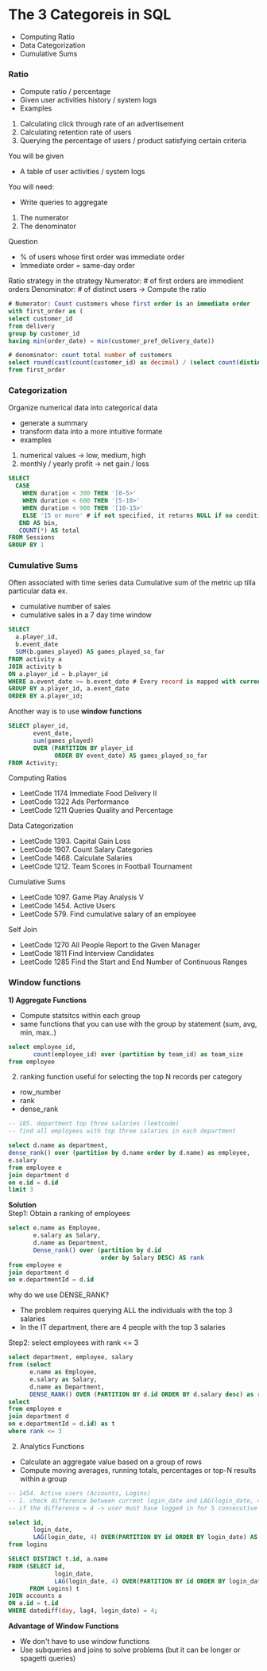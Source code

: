 # The 3 Categoreis in SQL 
- Computing Ratio
- Data Categorization
- Cumulative Sums

### Ratio 
- Compute ratio / percentage
- Given user activities history / system logs
- Examples
1) Calculating click through rate of an advertisement
2) Calculating retention rate of users
3) Querying the percentage of users / product satisfying certain criteria

You will be given
- A table of user activities / system logs

You will need:
- Write queries to aggregate
1) The numerator
2) The denominator

Question 
- % of users whose first order was immediate order
- Immediate order = same-day order

Ratio strategy in the strategy 
Numerator: # of first orders are immedient orders
Denominator: # of distinct users
-> Compute the ratio

```sql
# Numerator: Count customers whose first order is an immediate order
with first_order as (
select customer_id
from delivery
group by customer_id
having min(order_date) = min(customer_pref_delivery_date))

# denominator: count total number of customers
select round(cast(count(customer_id) as decimal) / (select count(distinct customer_id) from delivery) *100,2) as immediate_percentage
from first_order
```

### Categorization
Organize numerical data into categorical data
- generate a summary
- transform data into a more intuitive formate
- examples
1) numerical values -> low, medium, high
2) monthly / yearly profit -> net gain / loss

```sql
SELECT 
  CASE 
    WHEN duration < 300 THEN '[0-5>'
    WHEN duration < 600 THEN '[5-10>'
    WHEN duration < 900 THEN '[10-15>'
    ELSE '15 or more' # if not specified, it returns NULL if no condition satisfies
   END AS bin, 
   COUNT(*) AS total
FROM Sessions
GROUP BY 1
```

### Cumulative Sums
Often associated with time series data
Cumulative sum of the metric up tilla particular data
ex. 
- cumulative number of sales
- cumulative sales in a 7 day time window
```sql
SELECT 
  a.player_id, 
  b.event_date
  SUM(b.games_played) AS games_played_so_far
FROM activity a
JOIN activity b
ON a.player_id = b.player_id
WHERE a.event_date >= b.event_date # Every record is mapped with current and all previous records
GROUP BY a.player_id, a.event_date
ORDER BY a.player_id;
```

Another way is to use **window functions**
```sql
SELECT player_id, 
       event_date, 
       sum(games_played)
       OVER (PARTITION BY player_id
             ORDER BY event_date) AS games_played_so_far
FROM Activity;
```

Computing Ratios
- LeetCode 1174 Immediate Food Delivery II
- LeetCode 1322 Ads Performance
- LeetCode 1211 Queries Quality and Percentage

Data Categorization
- LeetCode 1393. Capital Gain Loss
- LeetCode 1907. Count Salary Categories
- LeetCode 1468. Calculate Salaries
- LeetCode 1212. Team Scores in Football Tournament

Cumulative Sums
- LeetCode 1097. Game Play Analysis V
- LeetCode 1454. Active Users
- LeetCode 579. Find cumulative salary of an employee

Self Join
- LeetCode 1270 All People Report to the Given Manager
- LeetCode 1811 Find Interview Candidates
- LeetCode 1285 Find the Start and End Number of Continuous Ranges


### Window functions 
**1) Aggregate Functions**
- Compute statsitcs within each group
- same functions that you can use with the group by statement (sum, avg, min, max..)
```sql
select employee_id, 
       count(employee_id) over (partition by team_id) as team_size
from employee
```

2) ranking function 
useful for selecting the top N records per category
- row_number
- rank
- dense_rank

```sql
-- 185. department top three salaries (leetcode)
-- find all employees with top three salaries in each department

select d.name as department, 
dense_rank() over (partition by d.name order by d.name) as employee,
e.salary
from employee e
join department d
on e.id = d.id
limit 3
```

**Solution**<br>
Step1: Obtain a ranking of employees
```sql 
select e.name as Employee,
       e.salary as Salary,
       d.name as Department,
       Dense_rank() over (partition by d.id
                          order by Salary DESC) AS rank
from employee e
join department d 
on e.departmentId = d.id
```

why do we use DENSE_RANK?
- The problem requires querying ALL the individuals with the top 3 salaries
- In the IT department, there are 4 people with the top 3 salaries

Step2: select employees with rank <= 3
```sql
select department, employee, salary
from (select
      e.name as Employee,
      e.salary as Salary,
      d.name as Department,
      DENSE_RANK() OVER (PARTITION BY d.id ORDER BY d.salary desc) as rank
select
from employee e
join department d
on e.departmentId = d.id) as t
where rank <= 3
```

2) Analytics Functions
- Calculate an aggregate value based on a group of rows
- Compute moving averages, running totals, percentages or top-N results within a group 

```sql
-- 1454. Active users (Accounts, Logins)
-- 1. check difference between current login_date and LAG(login_date, 4)
-- if the difference = 4 -> user must have logged in for 5 consecutive days

select id, 
       login_date, 
       LAG(login_date, 4) OVER(PARTITION BY id ORDER BY login_date) AS lag4
from logins
```

```sql
SELECT DISTINCT t.id, a.name
FROM (SELECT id, 
             login_date, 
             LAG(login_date, 4) OVER(PARTITION BY id ORDER BY login_date) AS lag4
      FROM Logins) t
JOIN accounts a 
ON a.id = t.id
WHERE datediff(day, lag4, login_date) = 4;

```

**Advantage of Window Functions**
- We don't have to use window functions
- Use subqueries and joins to solve problems (but it can be longer or spagetti queries)
